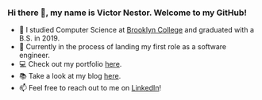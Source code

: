 ### Hi there 👋, my name is Victor Nestor. Welcome to my GitHub!

<!--
**VNestor/VNestor** is a ✨ _special_ ✨ repository because its `README.md` (this file) appears on your GitHub profile.

Here are some ideas to get you started:

- 🔭 I’m currently working on ...
- 🌱 I’m currently learning ...
- 👯 I’m looking to collaborate on ...
- 🤔 I’m looking for help with ...
- 💬 Ask me about ...
- 📫 How to reach me: ...
- 😄 Pronouns: ...
- ⚡ Fun fact: ...
-->

- 🏫 I studied Computer Science at [Brooklyn College](http://www.brooklyn.cuny.edu/) and graduated with a B.S. in 2019.
- 🔎 Currently in the process of landing my first role as a software engineer.
- 💻 Check out my portfolio [here](https://www.linkedin.com/in/vnestor/).
- 📚 Take a look at my blog [here](https://vnestor.github.io/personal-blog/).
- 📫 Feel free to reach out to me on [LinkedIn](https://www.linkedin.com/in/vnestor/)!

